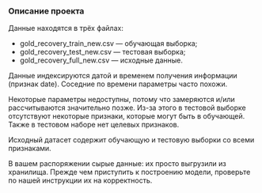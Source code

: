 ### Описание проекта
Данные находятся в трёх файлах:
* gold_recovery_train_new.csv — обучающая выборка;
* gold_recovery_test_new.csv — тестовая выборка;
* gold_recovery_full_new.csv — исходные данные.

Данные индексируются датой и временем получения информации (признак date). Соседние по времени параметры часто похожи.


Некоторые параметры недоступны, потому что замеряются и/или рассчитываются значительно позже. Из-за этого в тестовой выборке отсутствуют некоторые признаки, которые могут быть в обучающей. Также в тестовом наборе нет целевых признаков.


Исходный датасет содержит обучающую и тестовую выборки со всеми признаками.


В вашем распоряжении сырые данные: их просто выгрузили из хранилища. Прежде чем приступить к построению модели, проверьте по нашей инструкции их на корректность.
